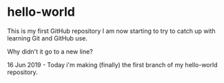 # hello-world
This is my first GitHub repository
  I am now starting to try to catch up with learning Git and GitHub use.

Why didn't it go to a new line?

16 Jun 2019 - Today i'm making (finally) the first branch of my hello-world repository.
